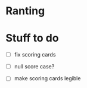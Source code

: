 # Ranting

# Stuff to do
- [ ] fix scoring cards
- [ ] null score case?
- [ ] make scoring cards legible

